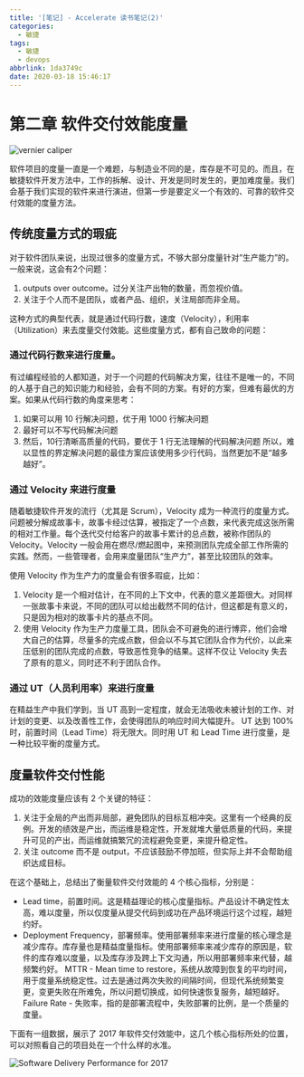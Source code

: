 ```yaml
---
title: '[笔记] - Accelerate 读书笔记(2)'
categories:
  - 敏捷
tags:
  - 敏捷
  - devops
abbrlink: 1da3749c
date: 2020-03-18 15:46:17
---
```


# 第二章 软件交付效能度量

![vernier caliper](
https://mrz-blog.oss-cn-beijing.aliyuncs.com/acc_2_1.jpeg)

软件项目的度量一直是一个难题，与制造业不同的是，库存是不可见的。而且，在敏捷软件开发方法中，工作的拆解、设计、开发是同时发生的，更加难度量。我们会基于我们实现的软件来进行演进，但第一步是要定义一个有效的、可靠的软件交付效能的度量方法。

<!--more-->

## 传统度量方式的瑕疵
对于软件团队来说，出现过很多的度量方式，不够大部分度量针对”生产能力”的。一般来说，这会有2个问题：
1. outputs over outcome。过分关注产出物的数量，而忽视价值。
2. 关注于个人而不是团队，或者产品、组织，关注局部而非全局。

这种方式的典型代表，就是通过代码行数，速度（Velocity），利用率（Utilization）来去度量交付效能。这些度量方式，都有自己致命的问题：

### 通过代码行数来进行度量。
有过编程经验的人都知道，对于一个问题的代码解决方案，往往不是唯一的，不同的人基于自己的知识能力和经验，会有不同的方案。有好的方案，但难有最优的方案。如果从代码行数的角度来思考：
1. 如果可以用 10 行解决问题，优于用 1000 行解决问题
2. 最好可以不写代码解决问题
3. 然后，10行清晰高质量的代码，要优于 1 行无法理解的代码解决问题 
所以，难以显性的界定解决问题的最佳方案应该使用多少行代码，当然更加不是“越多越好”。


### 通过 Velocity 来进行度量
随着敏捷软件开发的流行（尤其是 Scrum），Velocity 成为一种流行的度量方式。问题被分解成故事卡，故事卡经过估算，被指定了一个点数，来代表完成这张所需的相对工作量。每个迭代交付给客户的故事卡累计的总点数，被称作团队的 Velocity。Velocity 一般会用在燃尽/燃起图中，来预测团队完成全部工作所需的实践。然而，一些管理者，会用来度量团队“生产力”，甚至比较团队的效率。

使用 Velocity 作为生产力的度量会有很多瑕疵，比如：
1. Velocity 是一个相对估计，在不同的上下文中，代表的意义差距很大。对同样一张故事卡来说，不同的团队可以给出截然不同的估计，但这都是有意义的，只是因为相对的故事卡片的基点不同。
2. 使用 Velocity 作为生产力度量工具，团队会不可避免的进行博弈，他们会增大自己的估算，尽量多的完成点数，但会以不与其它团队合作为代价，以此来压低别的团队完成的点数，导致恶性竞争的结果。这样不仅让 Velocity 失去了原有的意义，同时还不利于团队合作。

### 通过 UT（人员利用率）来进行度量
在精益生产中我们学到，当 UT 高到一定程度，就会无法吸收未被计划的工作、对计划的变更、以及改善性工作，会使得团队的响应时间大幅提升。 UT 达到 100% 时，前置时间（Lead Time）将无限大。同时用 UT 和 Lead Time 进行度量，是一种比较平衡的度量方式。

## 度量软件交付性能

成功的效能度量应该有 2 个关键的特征：
1. 关注于全局的产出而非局部，避免团队的目标互相冲突。这里有一个经典的反例。开发的绩效是产出，而运维是稳定性，开发就堆大量低质量的代码，来提升可见的产出，而运维就搞繁冗的流程避免变更，来提升稳定性。
2. 关注 outcome 而不是 output，不应该鼓励不停加班，但实际上并不会帮助组织达成目标。

在这个基础上，总结出了衡量软件交付效能的 4 个核心指标，分别是：
 - Lead time，前置时间。这是精益理论的核心度量指标。产品设计不确定性太高，难以度量，所以仅度量从提交代码到成功在产品环境运行这个过程，越短约好。
 - Deployment Frequency，部署频率。使用部署频率来进行度量的核心理念是减少库存。库存量也是精益度量指标。使用部署频率来减少库存的原因是，软件的库存难以度量，以及库存涉及跨上下文沟通，所以用部署频率来代替，越频繁约好。
MTTR - Mean time to restore，系统从故障到恢复的平均时间，用于度量系统稳定性。过去是通过两次失败的间隔时间，但现代系统频繁变更，变更失败在所难免，所以问题切换成，如何快速恢复服务，越短越好。
Failure Rate - 失败率，指的是部署流程中，失败部署的比例，是一个质量的度量。

下面有一组数据，展示了 2017 年软件交付效能中，这几个核心指标所处的位置，可以对照看自己的项目处在一个什么样的水准。

![Software Delivery Performance for 2017](
https://mrz-blog.oss-cn-beijing.aliyuncs.com/acc_2_2.png)
